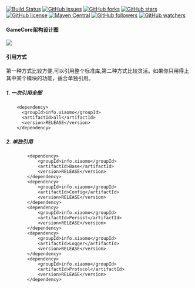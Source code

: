 
[![Build Status](https://travis-ci.org/ChessGame/GameCore.svg?branch=master)](https://travis-ci.org/ChessGame/GameCore)
[![GitHub issues](https://img.shields.io/github/issues/ChessGame/GameCore.svg)](https://github.com/ChessGame/GameCore/issues)
[![GitHub forks](https://img.shields.io/github/forks/ChessGame/GameCore.svg)](https://github.com/ChessGame/GameCore/network)
[![GitHub stars](https://img.shields.io/github/stars/ChessGame/GameCore.svg)](https://github.com/ChessGame/GameCore/stargazers)
[![GitHub license](https://img.shields.io/badge/license-Apache%202-blue.svg)](https://raw.githubusercontent.com/ChessGame/GameCore/master/LICENSE)
[![Maven Central](https://img.shields.io/maven-central/v/org.apache.maven/apache-maven.svg)]()
[![GitHub followers](https://img.shields.io/github/followers/xiaomoinfo.svg?style=social&label=Follow)]()
[![GitHub watchers](https://img.shields.io/github/watchers/ChessGame/GameCore.svg?style=social&label=Watch)]()

#### GameCore架构设计图
![](https://static.xiaomo.info/image/project/GameCore.png)


#### 引用方式
第一种方式比较方便,可以引用整个标准库,第二种方式比较灵活。如果你只用得上其中某个模块的功能，适合单独引用。

##### 1. 一次引用全部

```
    <dependency>
      <groupId>info.xiaomo</groupId>
      <artifactId>all</artifactId>
      <version>RELEASE</version>
    </dependency>
```

##### 2. 单独引用

```
        <dependency>
            <groupId>info.xiaomo</groupId>
            <artifactId>Base</artifactId>
            <version>RELEASE</version>
        </dependency>
        <dependency>
            <groupId>info.xiaomo</groupId>
            <artifactId>Config</artifactId>
            <version>RELEASE</version>
        </dependency>
        <dependency>
            <groupId>info.xiaomo</groupId>
            <artifactId>Persist</artifactId>
            <version>RELEASE</version>
        </dependency>
        <dependency>
            <groupId>info.xiaomo</groupId>
            <artifactId>Logger</artifactId>
            <version>RELEASE</version>
        </dependency>
        <dependency>
            <groupId>info.xiaomo</groupId>
            <artifactId>Protocol</artifactId>
            <version>RELEASE</version>
        </dependency>
```